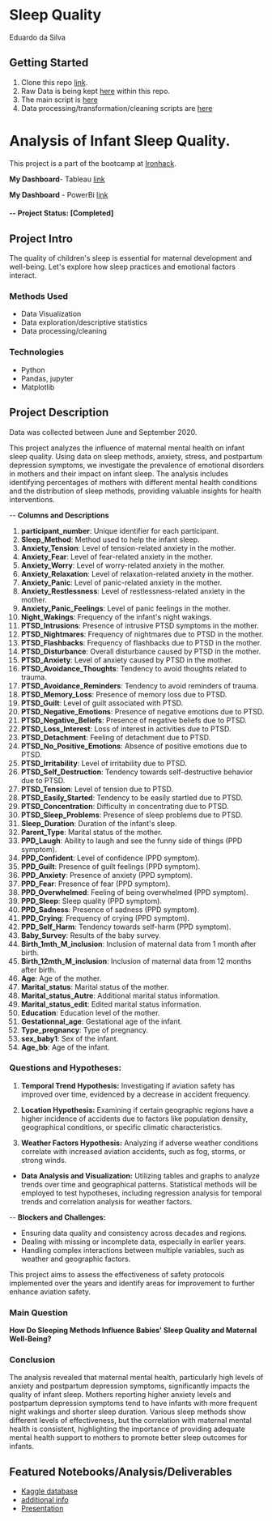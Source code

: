 # Sleep Quality
Eduardo da Silva


## Getting Started

1. Clone this repo  [link](https://github.com/drivedudu/Week_3_project.git).
2. Raw Data is being kept [here](https://www.kaggle.com/datasets/yassereleraky/aviation-accident-ntsb?select=AviationData.csv) within this repo.
3. The main script is [here](https://raw.githubusercontent.com/drivedudu/Week_3_project/main/AviationDA.ipynb)
4. Data processing/transformation/cleaning scripts are [here](https://raw.githubusercontent.com/drivedudu/Week_3_project/main/defs.py)


# Analysis of Infant Sleep Quality.

This project is a part of the bootcamp at [Ironhack](https://ironhack.com/).

**My Dashboard**- Tableau [link](https://public.tableau.com/app/profile/edu.mai/viz/tableau_17195168399390/Dashboard1?publish=yes)

**My Dashboard** - PowerBi [link](https://github.com/drivedudu/Sleep_quality/blob/main/powerbi-tableau%20files/sleepdata-powerbi-pdf.pdf)

#### -- Project Status: [Completed]

## Project Intro
The quality of children's sleep is essential for maternal development and well-being. 
Let's explore how sleep practices and emotional factors interact.


### Methods Used
* Data Visualization
* Data exploration/descriptive statistics
* Data processing/cleaning


### Technologies
* Python
* Pandas, jupyter
* Matplotlib

## Project Description
Data was collected between June and September 2020.

This project analyzes the influence of maternal mental health on infant sleep quality. Using data on sleep methods, anxiety, stress, and postpartum depression symptoms, we investigate the prevalence of emotional disorders in mothers and their impact on infant sleep. The analysis includes identifying percentages of mothers with different mental health conditions and the distribution of sleep methods, providing valuable insights for health interventions.

-- **Columns and Descriptions**

1. **participant_number**: Unique identifier for each participant.
2. **Sleep_Method**: Method used to help the infant sleep.
3. **Anxiety_Tension**: Level of tension-related anxiety in the mother.
4. **Anxiety_Fear**: Level of fear-related anxiety in the mother.
5. **Anxiety_Worry**: Level of worry-related anxiety in the mother.
6. **Anxiety_Relaxation**: Level of relaxation-related anxiety in the mother.
7. **Anxiety_Panic**: Level of panic-related anxiety in the mother.
8. **Anxiety_Restlessness**: Level of restlessness-related anxiety in the mother.
9. **Anxiety_Panic_Feelings**: Level of panic feelings in the mother.
10. **Night_Wakings**: Frequency of the infant's night wakings.
11. **PTSD_Intrusions**: Presence of intrusive PTSD symptoms in the mother.
12. **PTSD_Nightmares**: Frequency of nightmares due to PTSD in the mother.
13. **PTSD_Flashbacks**: Frequency of flashbacks due to PTSD in the mother.
14. **PTSD_Disturbance**: Overall disturbance caused by PTSD in the mother.
15. **PTSD_Anxiety**: Level of anxiety caused by PTSD in the mother.
16. **PTSD_Avoidance_Thoughts**: Tendency to avoid thoughts related to trauma.
17. **PTSD_Avoidance_Reminders**: Tendency to avoid reminders of trauma.
18. **PTSD_Memory_Loss**: Presence of memory loss due to PTSD.
19. **PTSD_Guilt**: Level of guilt associated with PTSD.
20. **PTSD_Negative_Emotions**: Presence of negative emotions due to PTSD.
21. **PTSD_Negative_Beliefs**: Presence of negative beliefs due to PTSD.
22. **PTSD_Loss_Interest**: Loss of interest in activities due to PTSD.
23. **PTSD_Detachment**: Feeling of detachment due to PTSD.
24. **PTSD_No_Positive_Emotions**: Absence of positive emotions due to PTSD.
25. **PTSD_Irritability**: Level of irritability due to PTSD.
26. **PTSD_Self_Destruction**: Tendency towards self-destructive behavior due to PTSD.
27. **PTSD_Tension**: Level of tension due to PTSD.
28. **PTSD_Easily_Started**: Tendency to be easily startled due to PTSD.
29. **PTSD_Concentration**: Difficulty in concentrating due to PTSD.
30. **PTSD_Sleep_Problems**: Presence of sleep problems due to PTSD.
31. **Sleep_Duration**: Duration of the infant's sleep.
32. **Parent_Type**: Marital status of the mother.
33. **PPD_Laugh**: Ability to laugh and see the funny side of things (PPD symptom).
34. **PPD_Confident**: Level of confidence (PPD symptom).
35. **PPD_Guilt**: Presence of guilt feelings (PPD symptom).
36. **PPD_Anxiety**: Presence of anxiety (PPD symptom).
37. **PPD_Fear**: Presence of fear (PPD symptom).
38. **PPD_Overwhelmed**: Feeling of being overwhelmed (PPD symptom).
39. **PPD_Sleep**: Sleep quality (PPD symptom).
40. **PPD_Sadness**: Presence of sadness (PPD symptom).
41. **PPD_Crying**: Frequency of crying (PPD symptom).
42. **PPD_Self_Harm**: Tendency towards self-harm (PPD symptom).
43. **Baby_Survey**: Results of the baby survey.
44. **Birth_1mth_M_inclusion**: Inclusion of maternal data from 1 month after birth.
45. **Birth_12mth_M_inclusion**: Inclusion of maternal data from 12 months after birth.
46. **Age**: Age of the mother.
47. **Marital_status**: Marital status of the mother.
48. **Marital_status_Autre**: Additional marital status information.
49. **Marital_status_edit**: Edited marital status information.
50. **Education**: Education level of the mother.
51. **Gestationnal_age**: Gestational age of the infant.
52. **Type_pregnancy**: Type of pregnancy.
53. **sex_baby1**: Sex of the infant.
54. **Age_bb**: Age of the infant.


### Questions and Hypotheses:

1.  **Temporal Trend Hypothesis:** Investigating if aviation safety has improved over time, evidenced by a decrease in accident frequency.

2. **Location Hypothesis:** Examining if certain geographic regions have a higher incidence of accidents due to factors like population density, geographical conditions, or specific climatic characteristics.
3. **Weather Factors Hypothesis:** Analyzing if adverse weather conditions correlate with increased aviation accidents, such as fog, storms, or strong winds.

- **Data Analysis and Visualization:**
Utilizing tables and graphs to analyze trends over time and geographical patterns. Statistical methods will be employed to test hypotheses, including regression analysis for temporal trends and correlation analysis for weather factors.

-- **Blockers and Challenges:**

* Ensuring data quality and consistency across decades and regions.
* Dealing with missing or incomplete data, especially in earlier years.
* Handling complex interactions between multiple variables, such as weather and geographic factors.

This project aims to assess the effectiveness of safety protocols implemented over the years and identify areas for improvement to further enhance aviation safety.

### Main Question

**How Do Sleeping Methods Influence Babies' Sleep Quality and Maternal Well-Being?**

### Conclusion

The analysis revealed that maternal mental health, particularly high levels of anxiety and postpartum depression symptoms, significantly impacts the quality of infant sleep. Mothers reporting higher anxiety levels and postpartum depression symptoms tend to have infants with more frequent night wakings and shorter sleep duration. Various sleep methods show different levels of effectiveness, but the correlation with maternal mental health is consistent, highlighting the importance of providing adequate mental health support to mothers to promote better sleep outcomes for infants.

## Featured Notebooks/Analysis/Deliverables

* [Kaggle database](https://www.kaggle.com/datasets/thedevastator/impact-of-maternal-mental-health-on-infant-sleep)
* [additional info ](https://www.mdpi.com/2075-4418/12/7/1625)
* [Presentation](https://github.com/drivedudu/Sleep_quality/blob/main/powerbi-tableau%20files/powerpoint.pdf)





